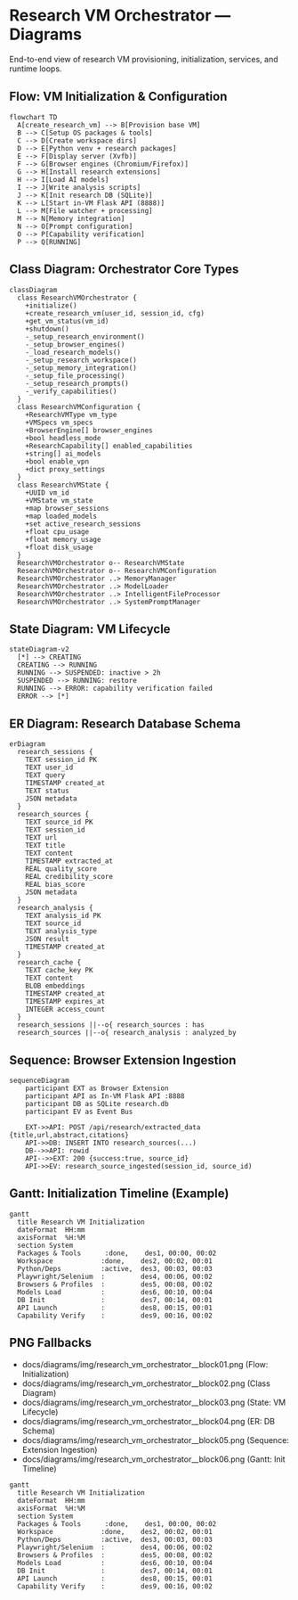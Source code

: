 # Research VM Orchestrator — Diagrams

End-to-end view of research VM provisioning, initialization, services, and runtime loops.

## Flow: VM Initialization & Configuration

```mermaid
flowchart TD
  A[create_research_vm] --> B[Provision base VM]
  B --> C[Setup OS packages & tools]
  C --> D[Create workspace dirs]
  D --> E[Python venv + research packages]
  E --> F[Display server (Xvfb)]
  F --> G[Browser engines (Chromium/Firefox)]
  G --> H[Install research extensions]
  H --> I[Load AI models]
  I --> J[Write analysis scripts]
  J --> K[Init research DB (SQLite)]
  K --> L[Start in-VM Flask API (8888)]
  L --> M[File watcher + processing]
  M --> N[Memory integration]
  N --> O[Prompt configuration]
  O --> P[Capability verification]
  P --> Q[RUNNING]
```

## Class Diagram: Orchestrator Core Types

```mermaid
classDiagram
  class ResearchVMOrchestrator {
    +initialize()
    +create_research_vm(user_id, session_id, cfg)
    +get_vm_status(vm_id)
    +shutdown()
    -_setup_research_environment()
    -_setup_browser_engines()
    -_load_research_models()
    -_setup_research_workspace()
    -_setup_memory_integration()
    -_setup_file_processing()
    -_setup_research_prompts()
    -_verify_capabilities()
  }
  class ResearchVMConfiguration {
    +ResearchVMType vm_type
    +VMSpecs vm_specs
    +BrowserEngine[] browser_engines
    +bool headless_mode
    +ResearchCapability[] enabled_capabilities
    +string[] ai_models
    +bool enable_vpn
    +dict proxy_settings
  }
  class ResearchVMState {
    +UUID vm_id
    +VMState vm_state
    +map browser_sessions
    +map loaded_models
    +set active_research_sessions
    +float cpu_usage
    +float memory_usage
    +float disk_usage
  }
  ResearchVMOrchestrator o-- ResearchVMState
  ResearchVMOrchestrator o-- ResearchVMConfiguration
  ResearchVMOrchestrator ..> MemoryManager
  ResearchVMOrchestrator ..> ModelLoader
  ResearchVMOrchestrator ..> IntelligentFileProcessor
  ResearchVMOrchestrator ..> SystemPromptManager
```

## State Diagram: VM Lifecycle

```mermaid
stateDiagram-v2
  [*] --> CREATING
  CREATING --> RUNNING
  RUNNING --> SUSPENDED: inactive > 2h
  SUSPENDED --> RUNNING: restore
  RUNNING --> ERROR: capability verification failed
  ERROR --> [*]
```

## ER Diagram: Research Database Schema

```mermaid
erDiagram
  research_sessions {
    TEXT session_id PK
    TEXT user_id
    TEXT query
    TIMESTAMP created_at
    TEXT status
    JSON metadata
  }
  research_sources {
    TEXT source_id PK
    TEXT session_id
    TEXT url
    TEXT title
    TEXT content
    TIMESTAMP extracted_at
    REAL quality_score
    REAL credibility_score
    REAL bias_score
    JSON metadata
  }
  research_analysis {
    TEXT analysis_id PK
    TEXT source_id
    TEXT analysis_type
    JSON result
    TIMESTAMP created_at
  }
  research_cache {
    TEXT cache_key PK
    TEXT content
    BLOB embeddings
    TIMESTAMP created_at
    TIMESTAMP expires_at
    INTEGER access_count
  }
  research_sessions ||--o{ research_sources : has
  research_sources ||--o{ research_analysis : analyzed_by
```

## Sequence: Browser Extension Ingestion

```mermaid
sequenceDiagram
    participant EXT as Browser Extension
    participant API as In-VM Flask API :8888
    participant DB as SQLite research.db
    participant EV as Event Bus

    EXT->>API: POST /api/research/extracted_data {title,url,abstract,citations}
    API->>DB: INSERT INTO research_sources(...)
    DB-->>API: rowid
    API-->>EXT: 200 {success:true, source_id}
    API->>EV: research_source_ingested(session_id, source_id)
```

## Gantt: Initialization Timeline (Example)

```mermaid
gantt
  title Research VM Initialization
  dateFormat  HH:mm
  axisFormat  %H:%M
  section System
  Packages & Tools      :done,    des1, 00:00, 00:02
  Workspace            :done,    des2, 00:02, 00:01
  Python/Deps          :active,  des3, 00:03, 00:03
  Playwright/Selenium  :         des4, 00:06, 00:02
  Browsers & Profiles  :         des5, 00:08, 00:02
  Models Load          :         des6, 00:10, 00:04
  DB Init              :         des7, 00:14, 00:01
  API Launch           :         des8, 00:15, 00:01
  Capability Verify    :         des9, 00:16, 00:02
```

## PNG Fallbacks
- docs/diagrams/img/research_vm_orchestrator__block01.png (Flow: Initialization)
- docs/diagrams/img/research_vm_orchestrator__block02.png (Class Diagram)
- docs/diagrams/img/research_vm_orchestrator__block03.png (State: VM Lifecycle)
- docs/diagrams/img/research_vm_orchestrator__block04.png (ER: DB Schema)
- docs/diagrams/img/research_vm_orchestrator__block05.png (Sequence: Extension Ingestion)
- docs/diagrams/img/research_vm_orchestrator__block06.png (Gantt: Init Timeline)

```mermaid
gantt
  title Research VM Initialization
  dateFormat  HH:mm
  axisFormat  %H:%M
  section System
  Packages & Tools      :done,    des1, 00:00, 00:02
  Workspace            :done,    des2, 00:02, 00:01
  Python/Deps          :active,  des3, 00:03, 00:03
  Playwright/Selenium  :         des4, 00:06, 00:02
  Browsers & Profiles  :         des5, 00:08, 00:02
  Models Load          :         des6, 00:10, 00:04
  DB Init              :         des7, 00:14, 00:01
  API Launch           :         des8, 00:15, 00:01
  Capability Verify    :         des9, 00:16, 00:02
```

